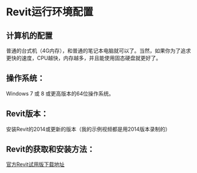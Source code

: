 # Revit运行环境配置

## 计算机的配置

普通的台式机（4G内存），和普通的笔记本电脑就可以了。当然，如果你为了追求更快的速度，CPU越快，内存越多，并且能使用固态硬盘就更好了。

## 操作系统：

Windows 7 或 8 或更高版本的64位操作系统。

## Revit版本：

安装Revit的2014或更新的版本（我的示例视频都是用2014版本录制的）

## Revit的获取和安装方法： 

[官方Revit试用版下载地址](http://www.autodesk.com.hk/products/autodesk-revit-family/free-trial)